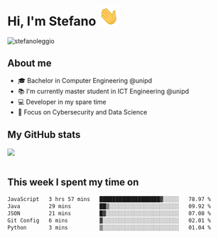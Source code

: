 # Hi, I'm Stefano <img src="https://raw.githubusercontent.com/stefanoleggio/stefanoleggio/main/images/wave.gif" width="45px">

<p align="left"> <img src="https://komarev.com/ghpvc/?username=stefanoleggio&label=Views&color=blue&style=plastic" alt="stefanoleggio" /></p>

## About me
- 🎓 Bachelor in Computer Engineering @unipd
- 📚 I'm currently master student in ICT Engineering @unipd
- 💻 Developer in my spare time
- 🎯 Focus on Cybersecurity and Data Science


## My GitHub stats

<a href="https://github.com/anuraghazra/github-readme-stats" >
  <img align="center" src="https://github-readme-stats.vercel.app/api/top-langs/?username=stefanoleggio&langs_count=10&hide=html,blade&layout=compact&count_private=true&theme=swift" />
</a>
</br>
</br>

## This week I spent my time on


<!--START_SECTION:waka-->
```text
JavaScript   3 hrs 57 mins   ███████████████████▓░░░░░   78.97 % 
Java         29 mins         ██▒░░░░░░░░░░░░░░░░░░░░░░   09.92 % 
JSON         21 mins         █▓░░░░░░░░░░░░░░░░░░░░░░░   07.08 % 
Git Config   6 mins          ▓░░░░░░░░░░░░░░░░░░░░░░░░   02.01 % 
Python       3 mins          ▒░░░░░░░░░░░░░░░░░░░░░░░░   01.04 % 
```
<!--END_SECTION:waka-->

